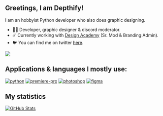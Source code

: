 ## Greetings, I am Depthify!

I am an hobbyist Python developer who also does graphic designing.
- 👨‍💻 Developer, graphic designer & discord moderator.
- ☄️ Currently working with [Design Academy](https://discord.gg/invite/UKrmKYATj2) (Sr. Mod & Branding Admin).
- 🐦 You can find me on twitter [here](https://twitter.com/TheRealDepthify).

![](https://komarev.com/ghpvc/?username=Depthify&style=flat)

## Applications & languages I mostly use:
[![python](https://user-images.githubusercontent.com/107516153/218749095-1f4d4a5d-e170-47df-97a1-eb5644c3e95c.png)](https://www.python.org) 
[![premiere-pro](https://user-images.githubusercontent.com/107516153/218750007-0a91b715-95a9-4e7f-9689-3bca7e8facc7.png)](https://www.adobe.com/products/premiere.html)
[![photoshop](https://user-images.githubusercontent.com/107516153/218750310-d99cee70-5099-4cce-bc61-945121325b9b.png)](https://www.adobe.com/products/photoshop.html)
[![figma](https://user-images.githubusercontent.com/107516153/218750955-01c276a0-c2d3-4b5a-ad7b-be340b0d98fd.png)](https://figma.com)

## My statistics
[![GitHub Stats](https://github-readme-stats.vercel.app/api?username=Depthify&show_icons=True&theme=tokyonight)](https://github.com/anuraghazra/github-readme-stats)
